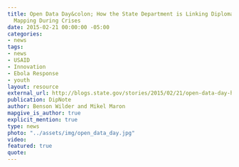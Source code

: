 ```yaml
---
title: Open Data Day&colon; How the State Department is Linking Diplomacy With Collaborative
  Mapping During Crises
date: 2015-02-21 00:00:00 -05:00
categories:
- news
tags:
- news
- USAID
- Innovation
- Ebola Response
- youth
layout: resource
external_url: http://blogs.state.gov/stories/2015/02/21/open-data-day-how-state-department-linking-diplomacy-collaborative-mapping-during
publication: DipNote
author: Benson Wilder and Mikel Maron
mapgive_is_author: true
explicit_mention: true
type: news
photo: "../assets/img/open_data_day.jpg"
video: 
featured: true
quote: 
---
```


